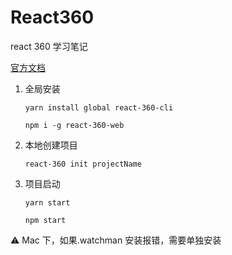 # React360

react 360 学习笔记

[官方文档](https://github.com/facebookarchive/react-360/tree/master/docs)

1. 全局安装

   `yarn install global react-360-cli`

   `npm i -g react-360-web`

2. 本地创建项目

   `react-360 init projectName`

3. 项目启动

   `yarn start`

   `npm start`

⚠️ Mac 下，如果.watchman 安装报错，需要单独安装
